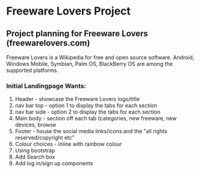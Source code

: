 # Freeware Lovers Project

## Project planning for Freeware Lovers (freewarelovers.com)

Freeware Lovers is a Wikipedia for free and open source software. Android, Windows Mobile, Symbian, Palm OS, BlackBerry OS are among the supported platforms.

### Initial Landingpage Wants:
1. Header - showcase the Freeware Lovers logo/title
2. nav bar top - option 1 to display the tabs for each section
3. nav bar side - option 2 to display the tabs for each section
4. Main body - section off each tab (categories, new freeware, new devices, browse 
5. Footer - house the social media links/icons and the "all rights reserved/copyright etc"
6. Colour choices - inline with rainbow colour
7. Using bootstrap
8. Add Search box
9. Add log in/sign up components
